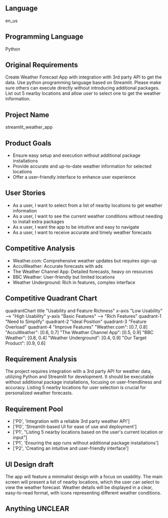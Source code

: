 ## Language

en_us

## Programming Language

Python

## Original Requirements

Create Weather Forecast App with integration with 3rd party API to get the data. Use python programming language based on Streamlit. Please make sure others can execute directly without introducing additional packages. List out 5 nearby locations and allow user to select one to get the weather information.

## Project Name

streamlit_weather_app

## Product Goals

- Ensure easy setup and execution without additional package installations
- Provide accurate and up-to-date weather information for selected locations
- Offer a user-friendly interface to enhance user experience

## User Stories

- As a user, I want to select from a list of nearby locations to get weather information
- As a user, I want to see the current weather conditions without needing to install extra packages
- As a user, I want the app to be intuitive and easy to navigate
- As a user, I want to receive accurate and timely weather forecasts

## Competitive Analysis

- Weather.com: Comprehensive weather updates but requires sign-up
- AccuWeather: Accurate forecasts with ads
- The Weather Channel App: Detailed forecasts, heavy on resources
- BBC Weather: User-friendly but limited locations
- Weather Underground: Rich in features, complex interface

## Competitive Quadrant Chart

quadrantChart
    title "Usability and Feature Richness"
    x-axis "Low Usability" --> "High Usability"
    y-axis "Basic Features" --> "Rich Features"
    quadrant-1 "Need to Simplify"
    quadrant-2 "Ideal Position"
    quadrant-3 "Feature Overload"
    quadrant-4 "Improve Features"
    "Weather.com": [0.7, 0.8]
    "AccuWeather": [0.6, 0.7]
    "The Weather Channel App": [0.5, 0.9]
    "BBC Weather": [0.8, 0.4]
    "Weather Underground": [0.4, 0.9]
    "Our Target Product": [0.9, 0.6]

## Requirement Analysis

The project requires integration with a 3rd party API for weather data, utilizing Python and Streamlit for development. It should be executable without additional package installations, focusing on user-friendliness and accuracy. Listing 5 nearby locations for user selection is crucial for personalized weather forecasts.

## Requirement Pool

- ['P0', 'Integration with a reliable 3rd party weather API']
- ['P0', 'Streamlit-based UI for ease of use and deployment']
- ['P1', "Listing 5 nearby locations based on the user's current location or input"]
- ['P1', 'Ensuring the app runs without additional package installations']
- ['P2', 'Creating an intuitive and user-friendly interface']

## UI Design draft

The app will feature a minimalist design with a focus on usability. The main screen will present a list of nearby locations, which the user can select to view the weather forecast. Weather details will be displayed in a clear, easy-to-read format, with icons representing different weather conditions.

## Anything UNCLEAR



